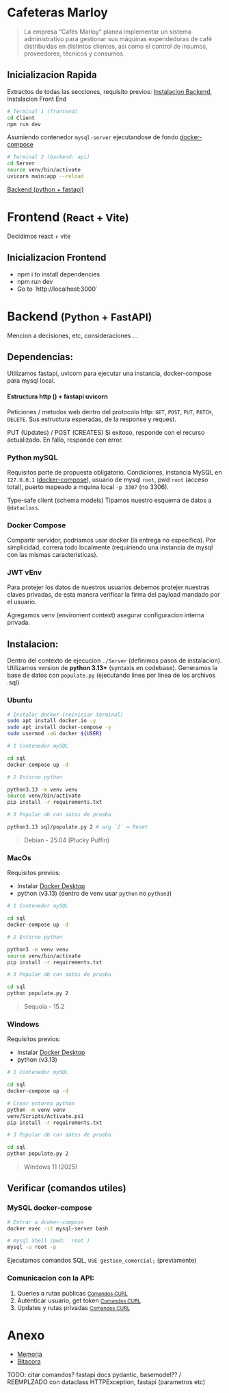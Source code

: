# Cafeteras Marloy

> La empresa “Cafés Marloy” planea implementar un sistema administrativo para gestionar
sus máquinas expendedoras de café distribuidas en distintos clientes, así como el control de
insumos, proveedores, técnicos y consumos. [<small></small>](./Consigna.pdf)

## Inicializacion Rapida
Extractos de todas las secciones, requisito previos: [Instalacion Backend](#instalacion), Instalacion Front End

```bash
# Terminal 1 (frontend)
cd Client
npm run dev
```

Asumiendo contenedor `mysql-server` ejecutandose de fondo [docker-compose](#ubuntu)
```bash
# Terminal 2 (backend: api)
cd Server
source venv/bin/activate
uvicorn main:app --reload
```
[Backend (python + fastapi)](#inicializacion-backend)

# Frontend <small>(React + Vite)</small>
Decidimos react + vite

## Inicializacion Frontend

- npm i to install dependencies
- npm run dev
- Go to ´http://localhost:3000´

# Backend <small>(Python + FastAPI)</small>
Mencion a decisiones, etc, consideraciones ...

## **Dependencias:**
Utilizamos fastapi, uvicorn para ejecutar una instancia, docker-compose para mysql local.

#### Estructura http () + fastapi uvicorn
Peticiones / metodos web dentro del protocolo http: `GET`, `POST`, `PUT`, `PATCH`, `DELETE`. Sus estructura esperadas, de la response y request.

PUT (Updates) / POST (CREATES)
Si exitoso, responde con el recurso actualizado.
En fallo, responde con error.

### Python mySQL
Requisitos parte de propuesta obligatorio. Condiciones, instancia MySQL en `127.0.0.1` ([docker-compose](#instalacion-docker-compose)), usuario de mysql `root`, pwd `root` (acceso total), puerto mapeado a mquina local `-p 3307` (no 3306).

Type-safe client (schema models) Tipamos nuestro esquema de datos a `@dataclass`.

### Docker Compose
Compartir servidor, podriamos usar docker (la entrega no especifica). Por simplicidad, correra todo localmente (requiriendo una instancia de mysql con las mismas caracteristicas). 

### JWT vEnv
Para protejer los datos de nuestros usuarios debemos protejer nuestras claves privadas, de esta manera verificar la firma del payload mandado por el usuario.

Agregamos venv (enviroment context) asegurar configuracion interna privada.

## **Instalacion:**
Dentro del contexto de ejecucion `./Server` (definimos pasos de instalacion). Utilizamos version de **python 3.13+** (syntaxis en codebase). Generamos la base de datos con  `populate.py` (ejecutando linea por linea de los archivos .sql)

### Ubuntu
```bash
# Instalar docker (reiniciar terminal)
sudo apt install docker.io -y
sudo apt install docker-compose -y
sudo usermod -aG docker ${USER}
```

```bash
# 1 Contenedor mySQL

cd sql
docker-compose up -d

# 2 Entorno python

python3.13 -m venv venv
source venv/bin/activate
pip install -r requirements.txt

# 3 Popular db con datos de prueba

python3.13 sql/populate.py 2 # arg `2` = Reset

```
> Debian - 25.04 (Plucky Puffin)

### MacOs
Requisitos previos:
- Instalar [Docker Desktop](https://docs.docker.com/desktop/setup/install/mac-install/)
- python (v3.13) (dentro de venv usar `python` no `python3`)

```bash
# 1 Contenedor mySQL

cd sql
docker-compose up -d

# 2 Entorno python

python3 -m venv venv
source venv/bin/activate
pip install -r requirements.txt

# 3 Popular db con datos de prueba

cd sql
python populate.py 2 
```
> Sequoia - 15.2

### Windows
Requisitos previos:
- Instalar [Docker Desktop](https://docs.docker.com/desktop/setup/install/windows-install/)
- python (v3.13)

```bash
# 1 Contenedor mySQL

cd sql
docker-compose up -d

# Crear entorno python
python -m venv venv
venv/Scripts/Activate.ps1
pip install -r requirements.txt

# 3 Popular db con datos de prueba

cd sql
python populate.py 2 
```
> Windows 11 (2025)

## Verificar (comandos utiles)

### MySQL docker-compose
```bash
# Entrar a dcoker-compose
docker exec -it mysql-server bash

# mysql Shell (pwd: `root`)
mysql -u root -p
```
Ejecutamos comandos SQL, `USE gestion_comercial;` (previamente)

### Comunicacion con la API:

1. Queries a rutas publicas [<small>Comandos CURL</small>](/Server/README.md#endpoints-publicos)
2. Autenticar usuario, get token [<small>Comandos CURL</small>](/Server/README.md#autenticacion)
3. Updates y rutas privadas [<small>Comandos CURL</small>](/Server/README.md#endpoints-privados)

# Anexo

- [Memoria]()
- [Bitacora]()

TODO: citar comandos? fastapi docs
pydantic, basemodel?? / REEMPLZADO con dataclass
HTTPException, fastapi (parametros etc)